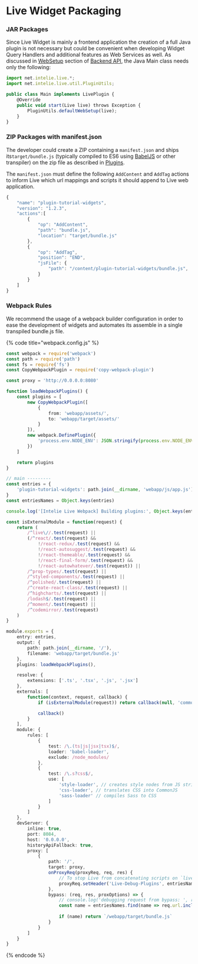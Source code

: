 # Live Widget Packaging

### JAR Packages

Since Live Widget is mainly a frontend application the creation of a full Java plugin is not necessary but could be convenient when developing Widget Query Handlers and additional features as Web Services as well. As discussed in [WebSetup](../../backend-api/web-setup.md) section of [Backend API](../../backend-api/), the Java Main class needs only the following:

```javascript
import net.intelie.live.*;
import net.intelie.live.util.PluginUtils;

public class Main implements LivePlugin {
    @Override
    public void start(Live live) throws Exception {
        PluginUtils.defaultWebSetup(live);
    }
}
```

### ZIP Packages with manifest.json

The developer could create a ZIP containing a `manifest.json` and ships its`target/bundle.js` (typically compiled to ES6 using [BabelJS](https://babeljs.io) or other transpiler) on the zip file as described in [Plugins](../../plugins.md).

The `manifest.json` must define the following `AddContent` and `AddTag` actions to inform Live which url mappings and scripts it should append to Live web application.

```javascript
{
    "name": "plugin-tutorial-widgets", 
    "version": "1.2.3", 
    "actions":[
        {
            "op": "AddContent",
            "path": "bundle.js",
            "location": "target/bundle.js"
        },
        {
            "op": "AddTag",
            "position": "END",
            "jsFile": {
                "path": "/content/plugin-tutorial-widgets/bundle.js",
            }
        }
    ]
}
```

### Webpack Rules

We recommend the usage of a webpack builder configuration in order to ease the development of widgets and automates its assemble in a single transpiled bundle.js file.

{% code title="webpack.config.js" %}
```typescript
const webpack = require('webpack')
const path = require('path')
const fs = require('fs')
const CopyWebpackPlugin = require('copy-webpack-plugin')

const proxy = 'http://0.0.0.0:8080'

function loadWebpackPlugins() {
    const plugins = [
        new CopyWebpackPlugin([
            {
                from: 'webapp/assets/',
                to: 'webapp/target/assets/'
            }
        ]),
        new webpack.DefinePlugin({
            'process.env.NODE_ENV': JSON.stringify(process.env.NODE_ENV || 'development')
        })
    ]

    return plugins
}

// main ---------
const entries = {
    'plugin-tutorial-widgets': path.join(__dirname, 'webapp/js/app.js')
}
const entriesNames = Object.keys(entries)

console.log('[Intelie Live Webpack] Building plugins:', Object.keys(entries).join(', '))

const isExternalModule = function(request) {
    return (
        /^live\//.test(request) ||
        (/^react/.test(request) &&
            !/react-redux/.test(request) &&
            !/react-autosuggest/.test(request) &&
            !/react-themeable/.test(request) &&
            !/react-final-form/.test(request) &&
            !/react-autowhatever/.test(request)) ||
        /^prop-types/.test(request) ||
        /^styled-components/.test(request) ||
        /^polished/.test(request) ||
        /^create-react-class/.test(request) ||
        /^highcharts/.test(request) ||
        /lodash$/.test(request) ||
        /^moment/.test(request) ||
        /^codemirror/.test(request)
    )
}

module.exports = {
    entry: entries,
    output: {
        path: path.join(__dirname, '/'),
        filename: 'webapp/target/bundle.js'
    },
    plugins: loadWebpackPlugins(),

    resolve: {
        extensions: ['.ts', '.tsx', '.js', '.jsx']
    },
    externals: [
        function(context, request, callback) {
            if (isExternalModule(request)) return callback(null, 'commonjs ' + request)

            callback()
        }
    ],
    module: {
        rules: [
            {
                test: /\.(ts|js|jsx|tsx)$/,
                loader: 'babel-loader',
                exclude: /node_modules/
            },
            {
                test: /\.s?css$/,
                use: [
                    'style-loader', // creates style nodes from JS strings
                    'css-loader', // translates CSS into CommonJS
                    'sass-loader' // compiles Sass to CSS
                ]
            }
        ]
    },
    devServer: {
        inline: true,
        port: 8084,
        host: '0.0.0.0',
        historyApiFallback: true,
        proxy: [
            {
                path: '/',
                target: proxy,
                onProxyReq(proxyReq, req, res) {
                    // To stop Live from concatenating scripts on `live-plugins.js` on these plugins
                    proxyReq.setHeader('Live-Debug-Plugins', entriesNames.join(', '))
                },
                bypass: (req, res, proxOptions) => {
                    // console.log('debugging request from bypass: ', req.url)
                    const name = entriesNames.find(name => req.url.includes(`${name}/bundle.js`))
                    
                    if (name) return `/webapp/target/bundle.js`
                }
            }
        ]
    }
}

```
{% endcode %}
